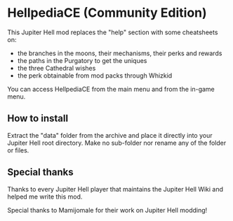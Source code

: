 # HellpediaCE (Community Edition)

This Jupiter Hell mod replaces the "help" section with some cheatsheets on:
- the branches in the moons, their mechanisms, their perks and rewards
- the paths in the Purgatory to get the uniques
- the three Cathedral wishes
- the perk obtainable from mod packs through Whizkid

You can access HellpediaCE from the main menu and from the in-game menu.

## How to install

Extract the "data" folder from the archive and place it directly into your Jupiter Hell root directory. Make no sub-folder nor rename any of the folder or files.

## Special thanks

Thanks to every Jupiter Hell player that maintains the Jupiter Hell Wiki and helped me write this mod.

Special thanks to Mamijomale for their work on Jupiter Hell modding!
